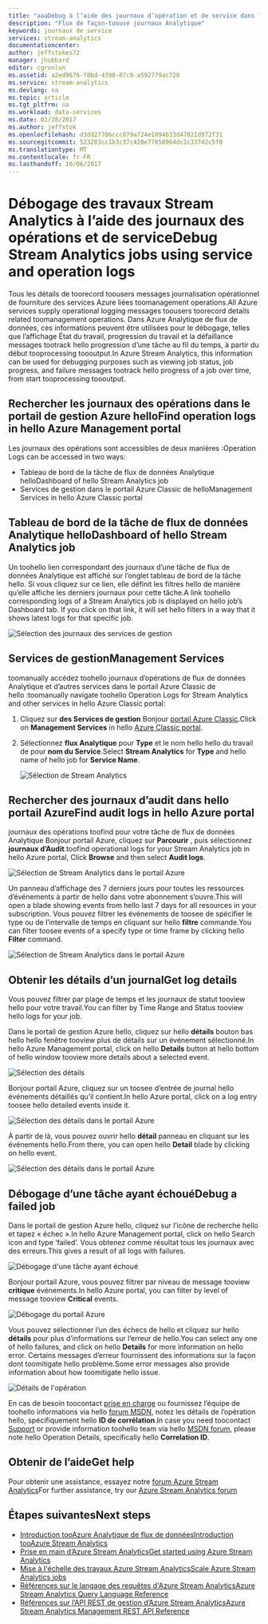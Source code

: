```yaml
---
title: "aaaDebug à l’aide des journaux d’opération et de service dans le flux de données Analytique | Documents Microsoft"
description: "Flux de façon-toouse journaux Analytique"
keywords: journaux de service
services: stream-analytics
documentationcenter: 
author: jeffstokes72
manager: jhubbard
editor: cgronlun
ms.assetid: a2ed9676-f0bd-4398-87c8-a592779ac728
ms.service: stream-analytics
ms.devlang: na
ms.topic: article
ms.tgt_pltfrm: na
ms.workload: data-services
ms.date: 03/28/2017
ms.author: jeffstok
ms.openlocfilehash: d3dd27706ccc879a724e1894b33d47021d972f31
ms.sourcegitcommit: 523283cc1b3c37c428e77850964dc1c33742c5f0
ms.translationtype: MT
ms.contentlocale: fr-FR
ms.lasthandoff: 10/06/2017
---
```

# <a name="debug-stream-analytics-jobs-using-service-and-operation-logs"></a><span data-ttu-id="ae3eb-104">Débogage des travaux Stream Analytics à l’aide des journaux des opérations et de service</span><span class="sxs-lookup"><span data-stu-id="ae3eb-104">Debug Stream Analytics jobs using service and operation logs</span></span>
<span data-ttu-id="ae3eb-105">Tous les détails de toorecord toousers messages journalisation opérationnel de fourniture des services Azure liées toomanagement operations.</span><span class="sxs-lookup"><span data-stu-id="ae3eb-105">All Azure services supply operational logging messages toousers toorecord details related toomanagement operations.</span></span> <span data-ttu-id="ae3eb-106">Dans Azure Analytique de flux de données, ces informations peuvent être utilisées pour le débogage, telles que l’affichage État du travail, progression du travail et la défaillance messages tootrack hello progression d’une tâche au fil du temps, à partir du début tooprocessing toooutput.</span><span class="sxs-lookup"><span data-stu-id="ae3eb-106">In Azure Stream Analytics, this information can be used for debugging purposes such as viewing job status, job progress, and failure messages tootrack hello progress of a job over time, from start tooprocessing toooutput.</span></span>

## <a name="find-operation-logs-in-hello-azure-management-portal"></a><span data-ttu-id="ae3eb-107">Rechercher les journaux des opérations dans le portail de gestion Azure hello</span><span class="sxs-lookup"><span data-stu-id="ae3eb-107">Find operation logs in hello Azure Management portal</span></span>
<span data-ttu-id="ae3eb-108">Les journaux des opérations sont accessibles de deux manières :</span><span class="sxs-lookup"><span data-stu-id="ae3eb-108">Operation Logs can be accessed in two ways:</span></span>  

* <span data-ttu-id="ae3eb-109">Tableau de bord de la tâche de flux de données Analytique hello</span><span class="sxs-lookup"><span data-stu-id="ae3eb-109">Dashboard of hello Stream Analytics job</span></span>  
* <span data-ttu-id="ae3eb-110">Services de gestion dans le portail Azure Classic de hello</span><span class="sxs-lookup"><span data-stu-id="ae3eb-110">Management Services in hello Azure Classic portal</span></span>  

## <a name="dashboard-of-hello-stream-analytics-job"></a><span data-ttu-id="ae3eb-111">Tableau de bord de la tâche de flux de données Analytique hello</span><span class="sxs-lookup"><span data-stu-id="ae3eb-111">Dashboard of hello Stream Analytics job</span></span>
<span data-ttu-id="ae3eb-112">Un toohello lien correspondant des journaux d’une tâche de flux de données Analytique est affiché sur l’onglet tableau de bord de la tâche hello. Si vous cliquez sur ce lien, elle définit les filtres hello de manière qu’elle affiche les derniers journaux pour cette tâche.</span><span class="sxs-lookup"><span data-stu-id="ae3eb-112">A link toohello corresponding logs of a Stream Analytics job is displayed on hello job’s Dashboard tab. If you click on that link, it will set hello filters in a way that it shows latest logs for that specific job.</span></span>

  ![Sélection des journaux des services de gestion](./media/stream-analytics-operation-logs/01-stream-analytics-operation-logs.png)  

## <a name="management-services"></a><span data-ttu-id="ae3eb-114">Services de gestion</span><span class="sxs-lookup"><span data-stu-id="ae3eb-114">Management Services</span></span>
<span data-ttu-id="ae3eb-115">toomanually accédez toohello journaux d’opérations de flux de données Analytique et d’autres services dans le portail Azure Classic de hello :</span><span class="sxs-lookup"><span data-stu-id="ae3eb-115">toomanually navigate toohello Operation Logs for Stream Analytics and other services in hello Azure Classic portal:</span></span>

1. <span data-ttu-id="ae3eb-116">Cliquez sur **des Services de gestion** Bonjour [portail Azure Classic](https://manage.windowsazure.com).</span><span class="sxs-lookup"><span data-stu-id="ae3eb-116">Click on **Management Services** in hello [Azure Classic portal](https://manage.windowsazure.com).</span></span>
2. <span data-ttu-id="ae3eb-117">Sélectionnez **flux Analytique** pour **Type** et le nom hello hello du travail de pour **nom du Service**.</span><span class="sxs-lookup"><span data-stu-id="ae3eb-117">Select **Stream Analytics** for **Type** and hello name of hello job for **Service Name**.</span></span>  
   
   ![Sélection de Stream Analytics](./media/stream-analytics-operation-logs/02-stream-analytics-operation-logs.png)  

## <a name="find-audit-logs-in-hello-azure-portal"></a><span data-ttu-id="ae3eb-119">Rechercher des journaux d’audit dans hello portail Azure</span><span class="sxs-lookup"><span data-stu-id="ae3eb-119">Find audit logs in hello Azure portal</span></span>
<span data-ttu-id="ae3eb-120">journaux des opérations toofind pour votre tâche de flux de données Analytique Bonjour portail Azure, cliquez sur **Parcourir** , puis sélectionnez **journaux d’Audit**.</span><span class="sxs-lookup"><span data-stu-id="ae3eb-120">toofind operational logs for your Stream Analytics job in hello Azure portal, Click **Browse** and then select **Audit logs**.</span></span>

  ![Sélection de Stream Analytics dans le portail Azure](./media/stream-analytics-operation-logs/06-stream-analytics-operation-logs.png)  

<span data-ttu-id="ae3eb-122">Un panneau d’affichage des 7 derniers jours pour toutes les ressources d’événements à partir de hello dans votre abonnement s’ouvre.</span><span class="sxs-lookup"><span data-stu-id="ae3eb-122">This will open a blade showing events from hello last 7 days for all resources in your subscription.</span></span>  <span data-ttu-id="ae3eb-123">Vous pouvez filtrer les événements de toosee de spécifier le type ou de l’intervalle de temps en cliquant sur hello **filtre** commande.</span><span class="sxs-lookup"><span data-stu-id="ae3eb-123">You can filter toosee events of a specify type or time frame by clicking hello **Filter** command.</span></span>

  ![Sélection de Stream Analytics dans le portail Azure](./media/stream-analytics-operation-logs/07-stream-analytics-operation-logs.png)  

## <a name="get-log-details"></a><span data-ttu-id="ae3eb-125">Obtenir les détails d’un journal</span><span class="sxs-lookup"><span data-stu-id="ae3eb-125">Get log details</span></span>
<span data-ttu-id="ae3eb-126">Vous pouvez filtrer par plage de temps et les journaux de statut tooview hello pour votre travail.</span><span class="sxs-lookup"><span data-stu-id="ae3eb-126">You can filter by Time Range and Status tooview hello logs for your job.</span></span>

<span data-ttu-id="ae3eb-127">Dans le portail de gestion Azure hello, cliquez sur hello **détails** bouton bas hello hello fenêtre tooview plus de détails sur un événement sélectionné.</span><span class="sxs-lookup"><span data-stu-id="ae3eb-127">In hello Azure Management portal, click on hello **Details** button at hello bottom of hello window tooview more details about a selected event.</span></span> 

  ![Sélection des détails](./media/stream-analytics-operation-logs/03-stream-analytics-operation-logs.png)  

<span data-ttu-id="ae3eb-129">Bonjour portail Azure, cliquez sur un toosee d’entrée de journal hello événements détaillés qu’il contient.</span><span class="sxs-lookup"><span data-stu-id="ae3eb-129">In hello Azure portal, click on a log entry toosee hello detailed events inside it.</span></span>

  ![Sélection des détails dans le portail Azure](./media/stream-analytics-operation-logs/08-stream-analytics-operation-logs.png)  

<span data-ttu-id="ae3eb-131">À partir de là, vous pouvez ouvrir hello **détail** panneau en cliquant sur les événements hello.</span><span class="sxs-lookup"><span data-stu-id="ae3eb-131">From there, you can open hello **Detail** blade by clicking on hello event.</span></span>

  ![Sélection des détails dans le portail Azure](./media/stream-analytics-operation-logs/09-stream-analytics-operation-logs.png)  

## <a name="debug-a-failed-job"></a><span data-ttu-id="ae3eb-133">Débogage d’une tâche ayant échoué</span><span class="sxs-lookup"><span data-stu-id="ae3eb-133">Debug a failed job</span></span>
<span data-ttu-id="ae3eb-134">Dans le portail de gestion Azure hello, cliquez sur l’icône de recherche hello et tapez « échec ».</span><span class="sxs-lookup"><span data-stu-id="ae3eb-134">In hello Azure Management portal, click on hello Search icon and type ‘failed’.</span></span> <span data-ttu-id="ae3eb-135">Vous obtenez comme résultat tous les journaux avec des erreurs.</span><span class="sxs-lookup"><span data-stu-id="ae3eb-135">This gives a result of all logs with failures.</span></span> 

  ![Débogage d'une tâche ayant échoué](./media/stream-analytics-operation-logs/04-stream-analytics-operation-logs.png)  

<span data-ttu-id="ae3eb-137">Bonjour portail Azure, vous pouvez filtrer par niveau de message tooview **critique** événements.</span><span class="sxs-lookup"><span data-stu-id="ae3eb-137">In hello Azure portal, you can filter by level of message tooview **Critical** events.</span></span>

  ![Débogage du portail Azure](./media/stream-analytics-operation-logs/10-stream-analytics-operation-logs.png)  

<span data-ttu-id="ae3eb-139">Vous pouvez sélectionner l’un des échecs de hello et cliquez sur hello **détails** pour plus d’informations sur l’erreur de hello.</span><span class="sxs-lookup"><span data-stu-id="ae3eb-139">You can select any one of hello failures, and click on hello **Details** for more information on hello error.</span></span>  <span data-ttu-id="ae3eb-140">Certains messages d’erreur fournissent des informations sur la façon dont toomitigate hello problème.</span><span class="sxs-lookup"><span data-stu-id="ae3eb-140">Some error messages also provide information about how toomitigate hello issue.</span></span> 

  ![Détails de l'opération](./media/stream-analytics-operation-logs/05-stream-analytics-operation-logs.png)  

<span data-ttu-id="ae3eb-142">En cas de besoin toocontact [prise en charge](https://azure.microsoft.com/support/options/) ou fournissez l’équipe de toohello informations via hello [forum MSDN](https://social.msdn.microsoft.com/Forums/en-US/home?forum=AzureStreamAnalytics), notez les détails de l’opération hello, spécifiquement hello **ID de corrélation**.</span><span class="sxs-lookup"><span data-stu-id="ae3eb-142">In case you need toocontact [Support](https://azure.microsoft.com/support/options/) or provide information toohello team via hello [MSDN forum](https://social.msdn.microsoft.com/Forums/en-US/home?forum=AzureStreamAnalytics), please note hello Operation Details, specifically hello **Correlation ID**.</span></span> 

## <a name="get-help"></a><span data-ttu-id="ae3eb-143">Obtenir de l’aide</span><span class="sxs-lookup"><span data-stu-id="ae3eb-143">Get help</span></span>
<span data-ttu-id="ae3eb-144">Pour obtenir une assistance, essayez notre [forum Azure Stream Analytics](https://social.msdn.microsoft.com/Forums/en-US/home?forum=AzureStreamAnalytics)</span><span class="sxs-lookup"><span data-stu-id="ae3eb-144">For further assistance, try our [Azure Stream Analytics forum](https://social.msdn.microsoft.com/Forums/en-US/home?forum=AzureStreamAnalytics)</span></span>

## <a name="next-steps"></a><span data-ttu-id="ae3eb-145">Étapes suivantes</span><span class="sxs-lookup"><span data-stu-id="ae3eb-145">Next steps</span></span>
* [<span data-ttu-id="ae3eb-146">Introduction tooAzure Analytique de flux de données</span><span class="sxs-lookup"><span data-stu-id="ae3eb-146">Introduction tooAzure Stream Analytics</span></span>](stream-analytics-introduction.md)
* [<span data-ttu-id="ae3eb-147">Prise en main d’Azure Stream Analytics</span><span class="sxs-lookup"><span data-stu-id="ae3eb-147">Get started using Azure Stream Analytics</span></span>](stream-analytics-real-time-fraud-detection.md)
* [<span data-ttu-id="ae3eb-148">Mise à l'échelle des travaux Azure Stream Analytics</span><span class="sxs-lookup"><span data-stu-id="ae3eb-148">Scale Azure Stream Analytics jobs</span></span>](stream-analytics-scale-jobs.md)
* [<span data-ttu-id="ae3eb-149">Références sur le langage des requêtes d'Azure Stream Analytics</span><span class="sxs-lookup"><span data-stu-id="ae3eb-149">Azure Stream Analytics Query Language Reference</span></span>](https://msdn.microsoft.com/library/azure/dn834998.aspx)
* [<span data-ttu-id="ae3eb-150">Références sur l’API REST de gestion d’Azure Stream Analytics</span><span class="sxs-lookup"><span data-stu-id="ae3eb-150">Azure Stream Analytics Management REST API Reference</span></span>](https://msdn.microsoft.com/library/azure/dn835031.aspx)

